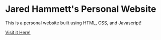 # Jared Hammett's Personal Website
This is a personal website built using HTML, CSS, and Javascript!

[Visit it Here!](https://Jhammett03.github.io/main)
